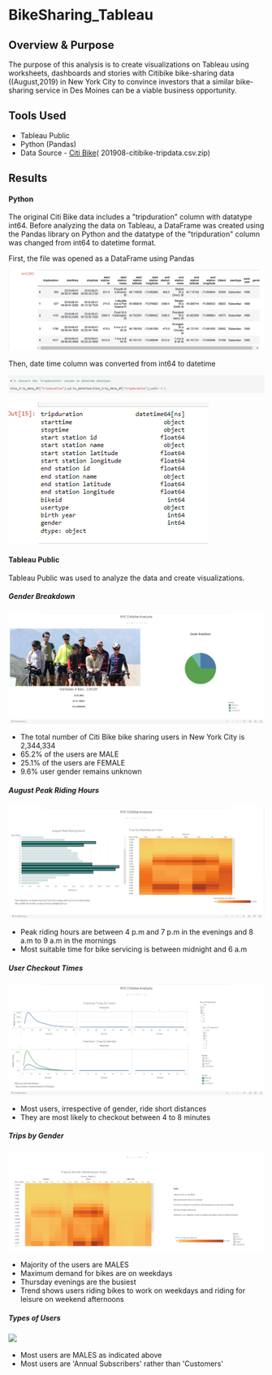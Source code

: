 # BikeSharing_Tableau

## Overview & Purpose

The purpose of this analysis is to create visualizations on Tableau using worksheets, dashboards and stories with Citibike bike-sharing data ((August,2019) in New York City to convince investors that a similar bike-sharing service in Des Moines can be a viable business opportunity.

## Tools Used
- Tableau Public
- Python (Pandas)
- Data Source - [Citi Bike](https://ride.citibikenyc.com/system-data)( 201908-citibike-tripdata.csv.zip)

## Results

#### Python

The original Citi Bike data includes a "tripduration" column with datatype int64. Before analyzing the data on Tableau, a DataFrame was created using the Pandas library on Python and the datatype of the "tripduration" column was changed from int64 to datetime format.

First, the file was opened as a DataFrame using Pandas

![df](images/pandas_df.png)

Then, date time column was converted from int64 to datetime

![](images/date_time_code.png)

![datetime](images/date_time.png)

#### Tableau Public

Tableau Public was used to analyze the data and create visualizations.

##### Gender Breakdown
![](images/gender_breakdown.png)

- The total number of Citi Bike bike sharing users in New York City is 2,344,334
- 65.2% of the users are MALE
- 25.1% of the users are FEMALE
- 9.6% user gender remains unknown

##### August Peak Riding Hours

![](images/peak_hours.png)

- Peak riding hours are between 4 p.m and 7 p.m in the evenings and 8 a.m to 9 a.m in the mornings
- Most suitable time for bike servicing is between midnight and 6 a.m

##### User Checkout Times

![](images/checkout_times.png)

- Most users, irrespective of gender, ride short distances
- They are most likely to checkout between 4 to 8 minutes

##### Trips by Gender

![](images/trips_by_gender.png)

- Majority of the users are MALES
- Maximum demand for bikes are on weekdays
- Thursday evenings are the busiest
- Trend shows users riding bikes to work on weekdays and riding for leisure on weekend afternoons

##### Types of Users

![](images/)

- Most users are MALES as indicated above
- Most users are 'Annual Subscribers' rather than 'Customers' 







